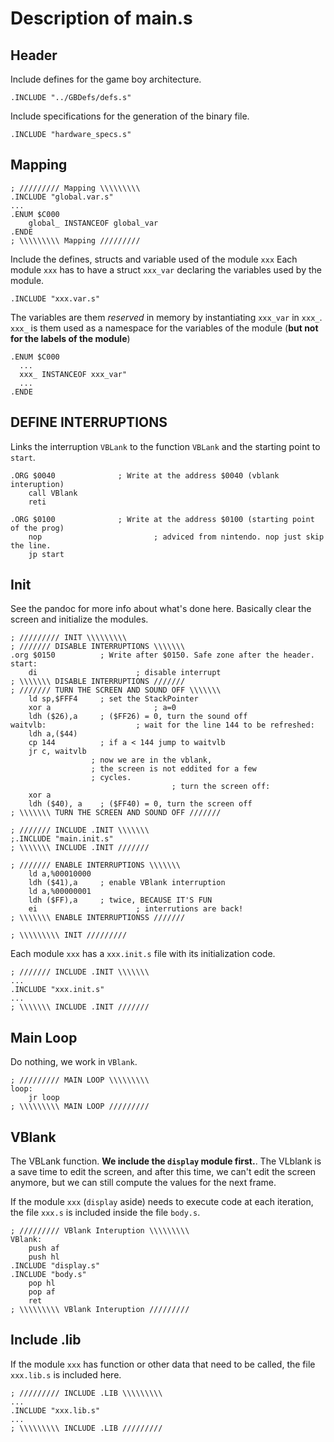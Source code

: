 # Description of main.s

## Header
Include defines for the game boy architecture.
~~~
.INCLUDE "../GBDefs/defs.s"
~~~
Include specifications for the generation of the binary file.
~~~
.INCLUDE "hardware_specs.s"
~~~
## Mapping
~~~
; ///////// Mapping \\\\\\\\\
.INCLUDE "global.var.s"
...
.ENUM $C000
	global_ INSTANCEOF global_var
.ENDE
; \\\\\\\\\ Mapping /////////
~~~

Include the defines, structs and variable used of the module `xxx`
Each module `xxx` has to have a struct `xxx_var` declaring the variables used by the module.
~~~
.INCLUDE "xxx.var.s"
~~~

The variables are them *reserved* in memory by instantiating `xxx_var` in `xxx_`. `xxx_` is them used as a namespace for the variables of the module (**but not for the labels of the module**)
~~~
.ENUM $C000
  ...
  xxx_ INSTANCEOF xxx_var"
  ...
.ENDE
~~~

## DEFINE INTERRUPTIONS

Links the interruption `VBLank` to the function `VBLank` and the starting point to `start`.

~~~
.ORG $0040 				; Write at the address $0040 (vblank interuption)
	call VBlank
	reti

.ORG $0100 				; Write at the address $0100 (starting point of the prog)
	nop							; adviced from nintendo. nop just skip the line.
	jp start
~~~

## Init

See the pandoc for more info about what's done here. Basically clear the screen and initialize the modules.
~~~
; ///////// INIT \\\\\\\\\
; /////// DISABLE INTERRUPTIONS \\\\\\\
.org $0150 			; Write after $0150. Safe zone after the header.
start:
	di						; disable interrupt
; \\\\\\\ DISABLE INTERRUPTIONS ///////
; /////// TURN THE SCREEN AND SOUND OFF \\\\\\\
	ld sp,$FFF4     ; set the StackPointer
	xor a						; a=0
	ldh ($26),a     ; ($FF26) = 0, turn the sound off
waitvlb: 					; wait for the line 144 to be refreshed:
	ldh a,($44)
	cp 144          ; if a < 144 jump to waitvlb
	jr c, waitvlb
                  ; now we are in the vblank,
                  ; the screen is not eddited for a few
                  ; cycles.
									; turn the screen off:
	xor a
	ldh ($40), a    ; ($FF40) = 0, turn the screen off
; \\\\\\\ TURN THE SCREEN AND SOUND OFF ///////

; /////// INCLUDE .INIT \\\\\\\
;.INCLUDE "main.init.s"
; \\\\\\\ INCLUDE .INIT ///////

; /////// ENABLE INTERRUPTIONS \\\\\\\
	ld a,%00010000
	ldh ($41),a		; enable VBlank interruption
	ld a,%00000001
	ldh ($FF),a		; twice, BECAUSE IT'S FUN
	ei						; interrutions are back!
; \\\\\\\ ENABLE INTERRUPTIONSS ///////

; \\\\\\\\\ INIT /////////
~~~

Each module `xxx` has a `xxx.init.s` file with its initialization code.
~~~
; /////// INCLUDE .INIT \\\\\\\
...
.INCLUDE "xxx.init.s"
...
; \\\\\\\ INCLUDE .INIT ///////
~~~

## Main Loop

Do nothing, we work in `VBlank`.
~~~
; ///////// MAIN LOOP \\\\\\\\\
loop:
	jr loop
; \\\\\\\\\ MAIN LOOP /////////
~~~

## VBlank

The VBLank function. **We include the `display` module first.**. The VLblank is a save time to edit the screen, and after this time, we can't edit the screen anymore, but we can still compute the values for the next frame.

If the module `xxx` (`display` aside) needs to execute code at each iteration, the file `xxx.s` is included inside the file `body.s`.

~~~
; ///////// VBlank Interuption \\\\\\\\\
VBlank:
	push af
	push hl
.INCLUDE "display.s"
.INCLUDE "body.s"
	pop hl
	pop af
	ret
; \\\\\\\\\ VBlank Interuption /////////
~~~

## Include .lib

If the module `xxx` has function or other data that need to be called, the file `xxx.lib.s` is included here.
~~~
; ///////// INCLUDE .LIB \\\\\\\\\
...
.INCLUDE "xxx.lib.s"
...
; \\\\\\\\\ INCLUDE .LIB /////////
~~~
